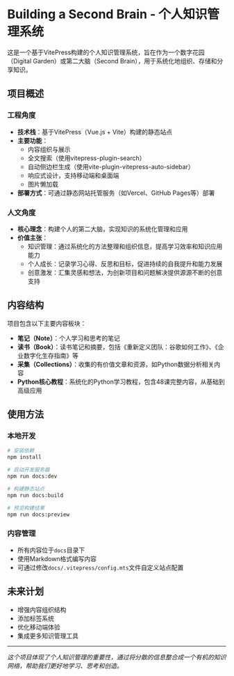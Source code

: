 # Building a Second Brain - 个人知识管理系统

这是一个基于VitePress构建的个人知识管理系统，旨在作为一个数字花园（Digital Garden）或第二大脑（Second Brain），用于系统化地组织、存储和分享知识。

## 项目概述

### 工程角度

- **技术栈**：基于VitePress（Vue.js + Vite）构建的静态站点
- **主要功能**：
  - 内容组织与展示
  - 全文搜索（使用vitepress-plugin-search）
  - 自动侧边栏生成（使用vite-plugin-vitepress-auto-sidebar）
  - 响应式设计，支持移动端和桌面端
  - 图片懒加载
- **部署方式**：可通过静态网站托管服务（如Vercel、GitHub Pages等）部署

### 人文角度

- **核心理念**：构建个人的第二大脑，实现知识的系统化管理和应用
- **价值主张**：
  - 知识管理：通过系统化的方法整理和组织信息，提高学习效率和知识应用能力
  - 个人成长：记录学习心得、反思和目标，促进持续的自我提升和能力发展
  - 创意激发：汇集灵感和想法，为创新项目和问题解决提供源源不断的创意支持

## 内容结构

项目包含以下主要内容板块：

- **笔记（Note）**：个人学习和思考的笔记
- **读书（Book）**：读书笔记和摘要，包括《重新定义团队：谷歌如何工作》、《企业数字化生存指南》等
- **采集（Collections）**：收集的有价值文章和资源，如Python数据分析相关内容
- **Python核心教程**：系统化的Python学习教程，包含48课完整内容，从基础到高级应用

## 使用方法

### 本地开发

```bash
# 安装依赖
npm install

# 启动开发服务器
npm run docs:dev

# 构建静态站点
npm run docs:build

# 预览构建结果
npm run docs:preview
```

### 内容管理

- 所有内容位于`docs`目录下
- 使用Markdown格式编写内容
- 可通过修改`docs/.vitepress/config.mts`文件自定义站点配置

## 未来计划

- 增强内容组织结构
- 添加标签系统
- 优化移动端体验
- 集成更多知识管理工具

---

*这个项目体现了个人知识管理的重要性，通过将分散的信息整合成一个有机的知识网络，帮助我们更好地学习、思考和创造。*
